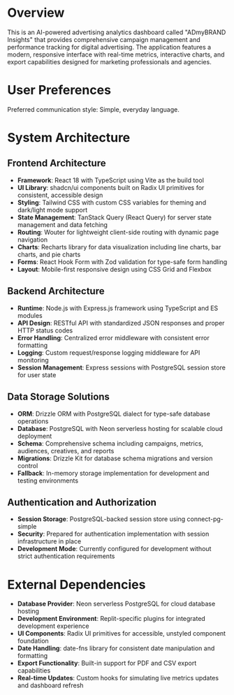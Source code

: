 # Overview

This is an AI-powered advertising analytics dashboard called "ADmyBRAND Insights" that provides comprehensive campaign management and performance tracking for digital advertising. The application features a modern, responsive interface with real-time metrics, interactive charts, and export capabilities designed for marketing professionals and agencies.

# User Preferences

Preferred communication style: Simple, everyday language.

# System Architecture

## Frontend Architecture
- **Framework**: React 18 with TypeScript using Vite as the build tool
- **UI Library**: shadcn/ui components built on Radix UI primitives for consistent, accessible design
- **Styling**: Tailwind CSS with custom CSS variables for theming and dark/light mode support
- **State Management**: TanStack Query (React Query) for server state management and data fetching
- **Routing**: Wouter for lightweight client-side routing with dynamic page navigation
- **Charts**: Recharts library for data visualization including line charts, bar charts, and pie charts
- **Forms**: React Hook Form with Zod validation for type-safe form handling
- **Layout**: Mobile-first responsive design using CSS Grid and Flexbox

## Backend Architecture
- **Runtime**: Node.js with Express.js framework using TypeScript and ES modules
- **API Design**: RESTful API with standardized JSON responses and proper HTTP status codes
- **Error Handling**: Centralized error middleware with consistent error formatting
- **Logging**: Custom request/response logging middleware for API monitoring
- **Session Management**: Express sessions with PostgreSQL session store for user state

## Data Storage Solutions
- **ORM**: Drizzle ORM with PostgreSQL dialect for type-safe database operations
- **Database**: PostgreSQL with Neon serverless hosting for scalable cloud deployment
- **Schema**: Comprehensive schema including campaigns, metrics, audiences, creatives, and reports
- **Migrations**: Drizzle Kit for database schema migrations and version control
- **Fallback**: In-memory storage implementation for development and testing environments

## Authentication and Authorization
- **Session Storage**: PostgreSQL-backed session store using connect-pg-simple
- **Security**: Prepared for authentication implementation with session infrastructure in place
- **Development Mode**: Currently configured for development without strict authentication requirements

# External Dependencies

- **Database Provider**: Neon serverless PostgreSQL for cloud database hosting
- **Development Environment**: Replit-specific plugins for integrated development experience
- **UI Components**: Radix UI primitives for accessible, unstyled component foundation
- **Date Handling**: date-fns library for consistent date manipulation and formatting
- **Export Functionality**: Built-in support for PDF and CSV export capabilities
- **Real-time Updates**: Custom hooks for simulating live metrics updates and dashboard refresh